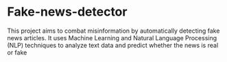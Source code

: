 # Fake-news-detector
This project aims to combat misinformation by automatically detecting fake news articles. It uses Machine Learning and Natural Language Processing (NLP) techniques to analyze text data and predict whether the news is real or fake
